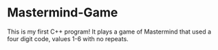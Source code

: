 # Mastermind-Game
This is my first C++ program!  It plays a game of Mastermind that used a four digit code, values 1-6 with no repeats.
